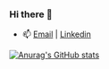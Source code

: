 ### Hi there 👋
- 📫 [Email](mailto:hannguyen.win@gmail.com) | [Linkedin](https://www.linkedin.com/in/tan-han-nguyen/)

[![Anurag's GitHub stats](https://github-readme-stats.vercel.app/api?username=han-nwin)](https://github.com/han-nwin/github-readme-stats)

